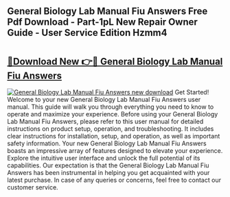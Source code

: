 ## General Biology Lab Manual Fiu Answers Free Pdf Download - Part-1pL New Repair Owner Guide - User Service Edition Hzmm4

# <h2><a href="http://bc65171.oget.top/?id=General+Biology+Lab+Manual+Fiu+Answers">🔗Download New 👉🔴 General Biology Lab Manual Fiu Answers</a></h2>

[![General Biology Lab Manual Fiu Answers new download](https://i.imgur.com/5g1atiW.png)](http://bc65171.oget.top/?id=General+Biology+Lab+Manual+Fiu+Answers)
Get Started! Welcome to your new General Biology Lab Manual Fiu Answers user manual. This guide will walk you through everything you need to know to operate and maximize your experience. Before using your General Biology Lab Manual Fiu Answers, please refer to this user manual for detailed instructions on product setup, operation, and troubleshooting. It includes clear instructions for installation, setup, and operation, as well as important safety information. Your new General Biology Lab Manual Fiu Answers boasts an impressive array of features designed to elevate your experience. Explore the intuitive user interface and unlock the full potential of its capabilities. Our expectation is that the General Biology Lab Manual Fiu Answers has been instrumental in helping you get acquainted with your latest purchase. In case of any queries or concerns, feel free to contact our customer service.
